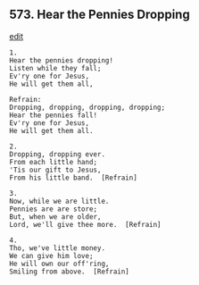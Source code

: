 
## 573.  Hear the Pennies Dropping
[edit](https://docs.google.com/document/d/1bD%2DXrhM0VROHhq3T1nI9MHSSWhTX2PjB/edit?mode=html)



    1.
    Hear the pennies dropping!
    Listen while they fall;
    Ev'ry one for Jesus,
    He will get them all,

    Refrain:
    Dropping, dropping, dropping, dropping;
    Hear the pennies fall!
    Ev'ry one for Jesus,
    He will get them all.

    2.
    Dropping, dropping ever.
    From each little hand;
    'Tis our gift to Jesus,
    From his little band.  [Refrain]

    3.
    Now, while we are little.
    Pennies are are store;
    But, when we are older,
    Lord, we'll give thee more.  [Refrain]

    4.
    Tho, we've little money.
    We can give him love;
    He will own our off'ring,
    Smiling from above.  [Refrain]
